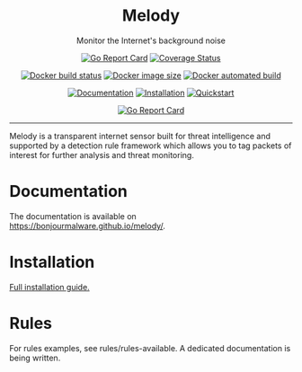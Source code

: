 <p align="center">
  <h1 align="center">Melody</h1>
  <p align="center">Monitor the Internet's background noise</p>
</p>

<p align="center">
    <a href="https://goreportcard.com/badge/github.com/bonjourmalware/melody"><img src="https://goreportcard.com/badge/github.com/bonjourmalware/melody" alt="Go Report Card"/></a>
    <a href="https://coveralls.io/github/bonjourmalware/melody"><img src="https://coveralls.io/repos/github/bonjourmalware/melody/badge.svg" alt="Coverage Status"/></a>
</p>
<p align="center">
    <a href="https://hub.docker.com/r/bonjourmalware/melody/builds"><img src="https://img.shields.io/docker/cloud/build/bonjourmalware/melody" alt="Docker build status"/></a>
    <a href="https://hub.docker.com/r/bonjourmalware/melody/builds"><img src="https://img.shields.io/docker/image-size/bonjourmalware/melody" alt="Docker image size"/></a>
    <a href="https://hub.docker.com/r/bonjourmalware/melody/builds"><img src="https://img.shields.io/docker/cloud/automated/bonjourmalware/melody" alt="Docker automated build"/></a>
</p>
<p align="center">
    <a href="https://bonjourmalware.github.io/melody/"><img src="https://img.shields.io/badge/%F0%9F%93%9A-Documentation-informational" alt="Documentation"/></a>
    <a href="https://bonjourmalware.github.io/melody/installation"><img src="https://img.shields.io/badge/%F0%9F%93%9A-Installation-informational" alt="Installation"/></a>
    <a href="https://bonjourmalware.github.io/melody/quickstart"><img src="https://img.shields.io/badge/%F0%9F%93%9A-Quickstart-informational" alt="Quickstart"/></a>
</p>

<p align="center">
    <a href="https://opensource.org/licenses/MIT"><img src="https://img.shields.io/badge/License-MIT-green.svg" alt="Go Report Card"/></a>
</p>
   
----

Melody is a transparent internet sensor built for threat intelligence and supported by a detection rule framework which allows you to tag packets of interest for further analysis and threat monitoring.

# Documentation
The documentation is available on https://bonjourmalware.github.io/melody/. 

# Installation
[Full installation guide.](https://bonjourmalware.github.io/melody/installation)

# Rules
For rules examples, see rules/rules-available. A dedicated documentation is being written.
